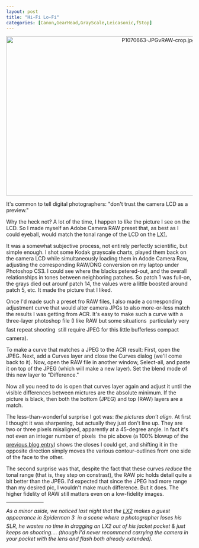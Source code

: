 ```yaml
---
layout: post
title: "Hi-Fi Lo-Fi"
categories: [Canon,GearHead,GrayScale,Leicasonic,fStop]
---
```

<center><img alt="P1070663-JPGvRAW-crop.jpg" src="http://www.botzilla.com/blog/pix2007/P1070663-JPGvRAW-crop.jpg" width="807" height="430" border="0" /></center>

It's common to tell digital photographers: "don't trust the camera LCD as a preview."

Why the heck not? A lot of the time, I happen to <i>like</i> the picture I see on the LCD. So I made myself an Adobe Camera RAW preset that, as best as I could eyeball, would match the tonal range of the LCD on the <a href="http://www.botzilla.com/blog/archives/000591.html">LX1.</a>

It was a somewhat subjective process, not entirely perfectly scientific, but simple enough. I shot some Kodak grayscale charts, played them back on the camera LCD while simultaneously loading them in Adode Camera Raw, adjusting the corresponding RAW/DNG conversion on my laptop under Photoshop CS3. I could see where the blacks petered-out, and the overall relationships in tones between neighboring patches. So patch 1 was full-on, the grays died out arounf patch 14, the values were a little boosted around patch 5, etc. It made the picture that I liked.

Once I'd made such a preset fro RAW files, I also made a corresponding adjustment curve that would alter camera JPGs to also more-or-less match the results I was getting from ACR. It's easy to make such a curve with a three-layer photoshop file (I like RAW but some situations &#151; particularly very fast repeat shooting &#151; still require JPEG for this little bufferless compact camera).

To make a curve that matches a JPEG to the ACR result: First, open the JPEG. Next, add a Curves layer and close the Curves dialog (we'll come back to it). Now, open the RAW file in another window, Select-all, and paste it on top of the JPEG (which will make a new layer). Set the blend mode of this new layer to "Difference."

Now all you need to do is open that curves layer again and adjust it until the visible differences between mictures are the absolute minimum. If the picture is black, then both the bottom (JPEG) and top (RAW) layers are a match.

The less-than-wonderful surprise I got was: <i>the pictures don't align.</i> At first I thought it was sharpening, but actually they just don't line up. They are two or three pixels misaligned, apparently at a 45-degree angle. In fact it's not even an integer number of pixels &#151; the pic above (a 100% blowup of the <a href="http://www.botzilla.com/blog/archives/000597.html">previous blog entry</a>) shows the closes I could get, and shifting it in the opposite direction simply moves the various contour-outlines from one side of the face to the other.

The second surprise was that, despite the fact that these curves <i>reduce</i> the tonal range (that is, they step on constrast), the RAW pic holds detail quite a bit better than the JPEG. I'd expected that since the JPEG had more range than my desired pic, I wouldn't make much difference. But it does. The higher fidelity of RAW still matters even on a low-fidelity images.

<hr align="center" width="20%">

<i>As a minor aside, we noticed last night that the <a href="http://www.botzilla.com/blog/archives/000591.html">LX2</a> makes a guest appearance in <cite>Spiderman 3</cite> &#151; in a scene where a photographer loses his SLR, he wastes no time in dragging an LX2 out of his jacket pocket & just keeps on shooting.... (though I'd never recommend carrying the camera in your pocket with the lens and flash both already extended).</i>



